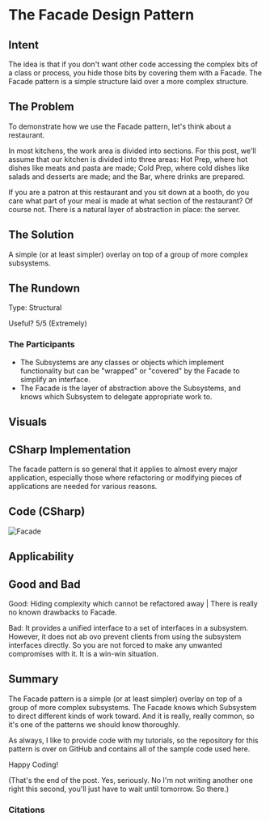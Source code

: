 # The Facade Design Pattern 


## Intent
The idea is that if you don't want other code accessing the complex bits of a class or process, you hide those bits by covering them with a Facade.
The Facade pattern is a simple structure laid over a more complex structure.

## The Problem

To demonstrate how we use the Facade pattern, let's think about a restaurant.

In most kitchens, the work area is divided into sections. For this post, we'll assume that our kitchen is divided into three areas: Hot Prep, where hot dishes like meats and pasta are made; Cold Prep, where cold dishes like salads and desserts are made; and the Bar, where drinks are prepared.

If you are a patron at this restaurant and you sit down at a booth, do you care what part of your meal is made at what section of the restaurant? Of course not. There is a natural layer of abstraction in place: the server.


## The Solution

A simple (or at least simpler) overlay on top of a group of more complex subsystems. 

## The Rundown
Type: Structural

Useful? 5/5 (Extremely)


### The Participants

- The Subsystems are any classes or objects which implement functionality but can be "wrapped" or "covered" by the Facade to simplify an interface.
- The Facade is the layer of abstraction above the Subsystems, and knows which Subsystem to delegate appropriate work to.

## Visuals




## CSharp Implementation
The facade pattern is so general that it applies to almost every major application, especially those where refactoring or modifying pieces of applications are needed for various reasons.

## Code (CSharp)
![Facade](/Assets/Facade.png)


## Applicability


## Good and Bad

Good: Hiding complexity which cannot be refactored away | There is really no known drawbacks to Facade. 

Bad: It provides a unified interface to a set of interfaces in a subsystem. However, it does not ab ovo prevent clients from using the subsystem interfaces directly. So you are not forced to make any unwanted compromises with it. It is a win-win situation.


## Summary

The Facade pattern is a simple (or at least simpler) overlay on top of a group of more complex subsystems. The Facade knows which Subsystem to direct different kinds of work toward. And it is really, really common, so it's one of the patterns we should know thoroughly.

As always, I like to provide code with my tutorials, so the repository for this pattern is over on GitHub and contains all of the sample code used here.

Happy Coding!

(That's the end of the post. Yes, seriously. No I'm not writing another one right this second, you'll just have to wait until tomorrow. So there.)

### Citations
